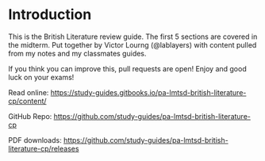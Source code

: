 # Introduction

This is the British Literature review guide. The first 5 sections are covered in the midterm. Put together by Victor Lourng (@lablayers) with content pulled from my notes and my classmates guides.

If you think you can improve this, pull requests are open! Enjoy and good luck on your exams!

Read online: https://study-guides.gitbooks.io/pa-lmtsd-british-literature-cp/content/

GitHub Repo: https://github.com/study-guides/pa-lmtsd-british-literature-cp

PDF downloads: https://github.com/study-guides/pa-lmtsd-british-literature-cp/releases
